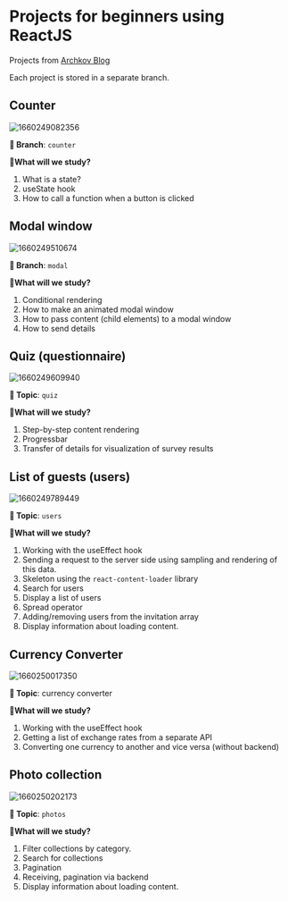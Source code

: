 # Projects for beginners using ReactJS
Projects from [Archkov Blog](https://www.youtube.com/c/ArchkovBlog)

Each project is stored in a separate branch.

## Counter
![1660249082356](https://user-images.githubusercontent.com/12086860/184235207-2d20299a-0b9a-40e6-acf7-be582f6ecbfe.png)

**🌿 Branch**: `counter`

**👀What will we study?**
1. What is a state?
2. useState hook
3. How to call a function when a button is clicked

## Modal window
![1660249510674](https://user-images.githubusercontent.com/12086860/184235807-bfb5d74b-68dc-4903-8b15-e18f6427fcc2.png)

**🌿 Branch**: `modal`

**👀What will we study?**
1. Conditional rendering
2. How to make an animated modal window
3. How to pass content (child elements) to a modal window
4. How to send details

## Quiz (questionnaire)
![1660249609940](https://user-images.githubusercontent.com/12086860/184236063-9f807f93-f6a4-4577-9a12-443ff1d3fd43.png)

**🌿 Topic**: `quiz`

**👀What will we study?**
1. Step-by-step content rendering
2. Progressbar
3. Transfer of details for visualization of survey results

## List of guests (users)
![1660249789449](https://user-images.githubusercontent.com/12086860/184236601-2c8d94bf-105c-4b48-982c-65a6ed4f8c51.png)

**🌿 Topic**: `users`

**👀What will we study?**
1. Working with the useEffect hook
2. Sending a request to the server side using sampling and rendering of this data.
3. Skeleton using the `react-content-loader` library
4. Search for users
5. Display a list of users
6. Spread operator
7. Adding/removing users from the invitation array
8. Display information about loading content.

## Currency Converter
![1660250017350](https://user-images.githubusercontent.com/12086860/184237245-dd26fc7e-1b84-4490-b9cf-3d40a4ded550.png)

**🌿 Topic**: currency converter

**👀What will we study?**
1. Working with the useEffect hook
2. Getting a list of exchange rates from a separate API
3. Converting one currency to another and vice versa (without backend)

## Photo collection
![1660250202173](https://user-images.githubusercontent.com/12086860/184237707-4810b1d8-f20b-40cf-93ea-37d2051b87ba.png)


**🌿 Topic**: `photos`

**👀What will we study?**
1. Filter collections by category.
2. Search for collections
3. Pagination
4. Receiving, pagination via backend
5. Display information about loading content.

